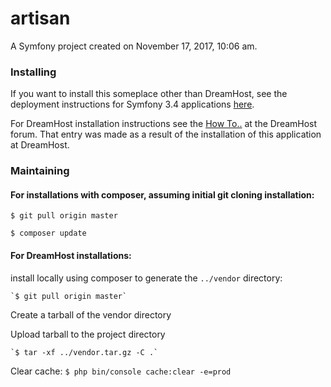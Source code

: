 artisan
=======

A Symfony project created on November 17, 2017, 10:06 am.

### Installing

If you want to install this someplace other than DreamHost, see the deployment instructions for Symfony 3.4 applications [here](https://symfony.com/doc/3.4/deployment.html).

For DreamHost installation instructions see the [How To..](https://discussion.dreamhost.com/t/how-to-install-a-symfony-application-in-a-non-vps-hosted-domain/66037/1 "Installing artisan") at the DreamHost forum.  That entry was made as a result of the installation of this application at DreamHost.

### Maintaining

#### For installations with composer, assuming initial git cloning installation:

`$ git pull origin master`

`$ composer update`

#### For DreamHost installations:

install locally using composer to generate the `../vendor` directory:

    `$ git pull origin master`

Create a tarball of the vendor directory

Upload tarball to the project directory

    `$ tar -xf ../vendor.tar.gz -C .`

Clear cache: `$ php bin/console cache:clear -e=prod`
